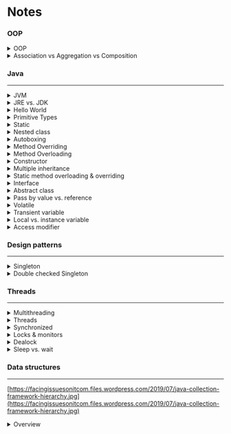 # Notes

### OOP
<details>
  <summary>OOP</summary>
  
  - Abstraction: develop classes in terms of their own functionality, instead of their implementation details.
  - Encapsulation: objects hide their internal characteristics and behavior.
  - Polymorphism: present the same interface for differing underlying data types.
    - Compile-time polymorphism (static binding) – Method overloading
    - Runtime polymorphism (dynamic binding) – Method overriding
  - Inheritance: acquire fields and methods of the base class.
  - Predefined & user-defined types as objects.
  - Message-based.
  
  Java not 100% OO becquse of primitives types.
</details>

<details>
  <summary>Association vs Aggregation vs Composition</summary>
  
  - Association: link between two classes communicating with each other.
  - Aggregation and Composition are special cases of association.
  - Composition: the child cannot exist independent of the parent.
</details>

### Java
---

<details>
  <summary>JVM</summary>
  
  Process vthat can execute Java bytecode.
</details>

<details>
  <summary>JRE vs. JDK</summary>
  
  - JRE is a JVM implementation
  - JDK includes the JRE and development tools.
</details>

<details>
  <summary>Hello World</summary>
  
  ```
  public class HelloWorld {
    public static void main(String args[]) {  
      System.out.println("Hello World");  
    }
  }
  ```
</details>

<details>
  <summary>Primitive Types</summary>
  
  - Boolean, byte, char, int, float, double, long, short.
  - Java provides wrapper classes for each primitive type.
</details>

<details>
  <summary>Static</summary>
  
  - Static variable/method can be accessed without instantiation.
  - Static class.
  - Static block: code executed when loading the class in memory.
  
  Note: static fields and blocks are initialized one after another.
</details>

<details>
  <summary>Nested class</summary>
  
  - Not-static nested class has access to instance variable/methods of the outer class.
  - Not-static nested class cannot be instantiated without the outer class.
  - Static nested class have only access to static member of the outer class.
</details>

<details>
  <summary>Autoboxing</summary>
  
  Automatic conversion made by the Java compiler between the primitive types and their corresponding object wrapper classes.
</details>

<details>
  <summary>Method Overriding</summary>
  
  Child class redefines the same method as a parent class (cannot limit the access of the method).
</details>

<details>
  <summary>Method Overloading</summary>
  
  Methods in the same class that have the exact same name, but different parameters.
</details>

<details>
  <summary>Constructor</summary>
  
  - Default constructor
  - Support constructor overloading
  - Copy constructor
</details>

<details>
  <summary>Multiple inheritance</summary>
  
  Each class is able to extend only on one class but is able to implement more than one interfaces.
</details>

<details>
  <summary>Static method overloading & overriding</summary>
  
  - Static methods can be overloaded (static binding), but not by instance methods.
  - Static methods cannot be overriden (dynamic binding).
</details>

<details>
  <summary>Interface</summary>
  
  - Interface methods are implicitly abtracts.
  - Implement a number of interfaces.
  - Must implement all methods declared in the interface.
  - Variables declared in an interface are by default `public static final`.
  - Members of a Java interface are public by default.
  - An interface is public by default.
</details>

<details>
  <summary>Abstract class</summary>
  
  - Abstract class can have both abstract and non-abstract methods.
  - Extend only one abstract class.
  - **Abstract classes can implement interfaces without even providing the implementation of interface methods.**
</details>

<details>
  <summary>Pass by value vs. reference</summary>
  
  - Pass by value: a copy of the object is passed (Java primitive types).
  - Pass by reference: a pointer to the object is passed (Java objects).
</details>

<details>
  <summary>Volatile</summary>
  
  - Value not cached and always read from main memory.
  - TODO: https://www.javacodegeeks.com/2018/03/volatile-java-works-example-volatile-keyword-java.html
</details>

<details>
  <summary>Transient variable</summary>
  
  A transcient variable is not serialized.
</details>

<details>
  <summary>Local vs. instance variable</summary>
  
  - Local variable is declared inside a method or constructor.
  - Instance variable is declared inside a class.
  - Local variable must be initialized (compilation error).
</details>

<details>
  <summary>Access modifier</summary>
  
  - Public: accessible from everywhere.
  - Protected: accessible within the package and the subclasses in any package.
  - Package private (default): accessible within the package.
  - Private: accessible within the same class.
</details>

### Design patterns
---

<details>
  <summary>Singleton</summary>
  
  - Single instance.
  - Global access.
</details>

<details>
  <summary>Double checked Singleton</summary>
  
  - Synchronized `getInstance` method results in poor performance.
  - Verify if the instance must be created before competing for the lock. 
    ```
    public class Singleton {
      private static volatile Singleton instance;
      public static Singleton getInstance() {
          if (instance == null) {
              synchronized (Singleton.class) {
                  if (instance == null) {
                      instance = new DclSingleton();
                  }
              }
          }
          return instance;
      }
    }
    ```
    The field needs to be volatile to prevent cache incoherence issues, becaue the *Java memory model* allows the publication of partially initialized objects.
  - Alternative:
    - Early initialisation.
    - Lazy initialization using a nested static class (the "holder").
    - Enum singleton.
</details>

### Threads
---

<details>
  <summary>Multithreading</summary>
  
  - Mutual exclusion over the critical section.
  - Cooperation of threads
</details>

<details>
  <summary>Threads</summary>
  
  - Extend `Thread` class and override `run` method.
  - Implement `Runnable` interface (preferred) and create a thread from it `new Thread(runnable)`.
  - Methods:
    - id, name, priority, state
    - `interrupt()`
    - `join()` waits for the thread to die.
    - `run()` contain the business logic.
    - `start()` creates a new thread and call the `run()` method.
    - `sleep()`
  - States:
    - NEW: created but not yet started.
    - RUNNABLE: executing in the JVM.
    - BLOCKED: waiting for a monitor lock.
    - WAITING: waiting indefinitely for another thread.
    - TIMED_WAITING: aiting for another thread for up to a specified waiting time.
    - TERMINATED: has exited.
</details>

<details>
  <summary>Synchronized</summary>
  
  - method (coarse-grained lock)
  - block (fine-grained lock)
</details>

<details>
  <summary>Locks & monitors</summary>
  
  - Lock (mutex):
    - Threads check the availability of a shared objects through flags attached to the object.
    - Provides *mutual exclusion*.
    - Explicit using `Lock` API.
  - Monitor:
    - Synchronized keyword (implicit)
    - Provides *mutual exclusion* using the *monitor lock*.
    - Provides *cooperation* using the *Wait-set* to notify waiting threads.
  
  -> Each Java object has an associated lock, also referred to as a *monitor*. A thread can acquire the lock for an object by using the synchronized keyword.
</details>

<details>
  <summary>Dealock</summary>
  
  Situation where two or more threads wait for eachothers forever.
</details>

<details>
  <summary>Sleep vs. wait</summary>
  
  - Wait:
    - Instance method of `Object` class.
    - Release the lock.
    - Resume when `notify` is called.
    - Used to sychronise the access to a shared object.
  - Sleep:
    - Static method of `Thread`.
    - Keep lock.
    - Resume ater the specified amount of time.
    - Used to pass time.
</details>
  
### Data structures
---

[https://facingissuesonitcom.files.wordpress.com/2019/07/java-collection-framework-hierarchy.jpg](https://facingissuesonitcom.files.wordpress.com/2019/07/java-collection-framework-hierarchy.jpg)

<details>
  <summary>Overview</summary>
  
  - Collection: group of objects.
  - Set: collection without duplicate elements.
  - List: ordered collection.
  - Map: maps keys to values.
</details>
